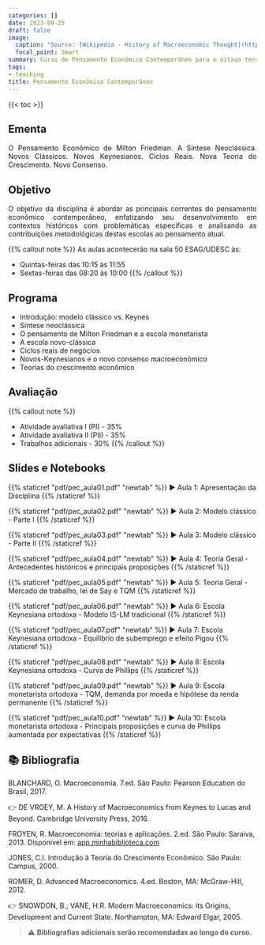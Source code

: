 ```yaml
---
categories: []
date: 2023-09-25
draft: false
image:
  caption: "Source: [Wikipedia - History of Macroeconomic Thought](https://en.wikipedia.org/wiki/History_of_macroeconomic_thought)"
  focal_point: Smart
summary: Curso de Pensamento Econômico Contemporâneo para o oitavo termo da graduação UDESC.
tags:
- teaching
title: Pensamento Econômico Contemporâneo
---
```


{{< toc >}}

## Ementa

<p align="justify">O Pensamento Econômico de Milton Friedman. A Síntese Neoclássica. Novos Clássicos. Novos Keynesianos. Ciclos Reais. Nova Teoria do Crescimento. Novo Consenso.</p>

## Objetivo

<p align="justify">O objetivo da disciplina é abordar as principais correntes do pensamento econômico contemporâneo, enfatizando seu desenvolvimento em contextos históricos com problemáticas específicas e analisando as contribuições metodológicas destas escolas ao pensamento atual.</p>

{{% callout note %}}
As aulas acontecerão na sala 50 ESAG/UDESC às:
- Quintas-feiras das 10:15 às 11:55
- Sextas-feiras das 08:20 às 10:00
{{% /callout %}}

## Programa

- Introdução: modelo clássico vs. Keynes
- Síntese neoclássica
- O pensamento de Milton Friedman e a escola monetarista
- A escola novo-clássica
- Ciclos reais de negócios
- Novos-Keynesianos e o novo consenso macroeconômico
- Teorias do crescimento econômico

## Avaliação

{{% callout note %}}
- Atividade avaliativa I (PI) - 35%
- Atividade avaliativa II (PII) - 35%
- Trabalhos adicionais - 30%
{{% /callout %}}

## Slides e Notebooks

{{% staticref "pdf/pec_aula01.pdf" "newtab" %}} ▶️ Aula 1: Apresentação da Disciplina {{% /staticref %}}

{{% staticref "pdf/pec_aula02.pdf" "newtab" %}} ▶️ Aula 2: Modelo clássico - Parte I {{% /staticref %}}

{{% staticref "pdf/pec_aula03.pdf" "newtab" %}} ▶️ Aula 3: Modelo clássico - Parte II {{% /staticref %}}

{{% staticref "pdf/pec_aula04.pdf" "newtab" %}} ▶️ Aula 4: Teoria Geral - Antecedentes históricos e principais proposições {{% /staticref %}}

{{% staticref "pdf/pec_aula05.pdf" "newtab" %}} ▶️ Aula 5: Teoria Geral - Mercado de trabalho, lei de Say e TQM {{% /staticref %}}

{{% staticref "pdf/pec_aula06.pdf" "newtab" %}} ▶️ Aula 6: Escola Keynesiana ortodoxa - Modelo IS-LM tradicional {{% /staticref %}}

{{% staticref "pdf/pec_aula07.pdf" "newtab" %}} ▶️ Aula 7: Escola Keynesiana ortodoxa - Equilíbrio de subemprego e efeito Pigou {{% /staticref %}}

{{% staticref "pdf/pec_aula08.pdf" "newtab" %}} ▶️ Aula 8: Escola Keynesiana ortodoxa - Curva de Phillips {{% /staticref %}}

{{% staticref "pdf/pec_aula09.pdf" "newtab" %}} ▶️ Aula 9: Escola monetarista ortodoxa - TQM, demanda por moeda e hipótese da renda permanente {{% /staticref %}}

{{% staticref "pdf/pec_aula10.pdf" "newtab" %}} ▶️ Aula 10: Escola monetarista ortodoxa - Principais proposições e curva de Phillips aumentada por expectativas {{% /staticref %}}



## 📚 Bibliografia

BLANCHARD, O. Macroeconomia. 7.ed. São Paulo: Pearson Education do Brasil, 2017.

👉 DE VROEY, M. A History of Macroeconomics from Keynes to Lucas and Beyond. Cambridge University Press, 2016.

FROYEN, R. Macroeconomia: teorias e aplicações. 2.ed. São Paulo: Saraiva, 2013. Disponível em: [app.minhabiblioteca.com](https://app.minhabiblioteca.com.br/books/9788502175235)

JONES, C.I. Introdução à Teoria do Crescimento Econômico. São Paulo: Campus, 2000.

ROMER, D. Advanced Macroeconomics. 4.ed. Boston, MA: McGraw-Hill, 2012.

👉 SNOWDON, B.; VANE, H.R. Modern Macroeconomics: its Origins, Development and Current State. Northampton, MA: Edward Elgar, 2005.

> ⚠️ **Bibliografias adicionais serão recomendadas ao longo do curso.**